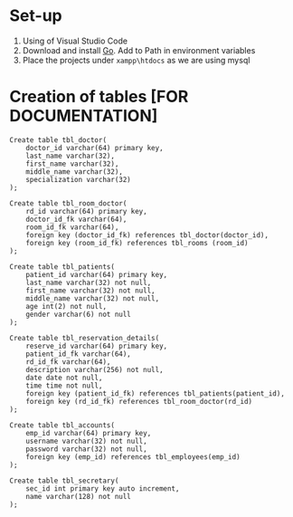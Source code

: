 # Set-up

1. Using of Visual Studio Code
2. Download and install [Go](https://go.dev/doc/install). Add to Path in environment variables
3. Place the projects under ```xampp\htdocs``` as we are using mysql

# Creation of tables [FOR DOCUMENTATION]
```mysql
Create table tbl_doctor(
    doctor_id varchar(64) primary key,
    last_name varchar(32),
    first_name varchar(32),
    middle_name varchar(32),
    specialization varchar(32)
);

Create table tbl_room_doctor(
    rd_id varchar(64) primary key,
    doctor_id_fk varchar(64),
    room_id_fk varchar(64),
    foreign key (doctor_id_fk) references tbl_doctor(doctor_id),
    foreign key (room_id_fk) references tbl_rooms (room_id)
);

Create table tbl_patients(
    patient_id varchar(64) primary key,
    last_name varchar(32) not null,
    first_name varchar(32) not null,
    middle_name varchar(32) not null,
    age int(2) not null,
    gender varchar(6) not null
);

Create table tbl_reservation_details(
    reserve_id varchar(64) primary key,
    patient_id_fk varchar(64),
    rd_id_fk varchar(64),
    description varchar(256) not null,
    date date not null,
    time time not null,
    foreign key (patient_id_fk) references tbl_patients(patient_id),
    foreign key (rd_id_fk) references tbl_room_doctor(rd_id)
);

Create table tbl_accounts(
    emp_id varchar(64) primary key,
    username varchar(32) not null,
    password varchar(32) not null,
    foreign key (emp_id) references tbl_employees(emp_id)
);

Create table tbl_secretary(
    sec_id int primary key auto increment,
    name varchar(128) not null
);
```